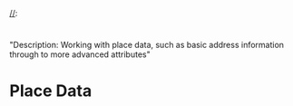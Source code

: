 [//]: # "Title: Place Data"
[//]: # "Weight: 3"
[//]: # "Forward: true"
[//]:
  #
  "Description: Working with place data, such as basic address information through to more advanced attributes"

# Place Data
